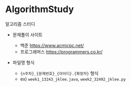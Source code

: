 # AlgorithmStudy
알고리즘 스터디

- 문제풀이 사이트
    - 백준 https://www.acmicpc.net/
    - 프로그래머스 https://programmers.co.kr/

- 파일명 형식
    - `{n주차}_{문제번호}_{아이디}.{확장자}` 형식
    - ex) `week1_13243_jklee.java`, `week2_32492_jklee.py`
